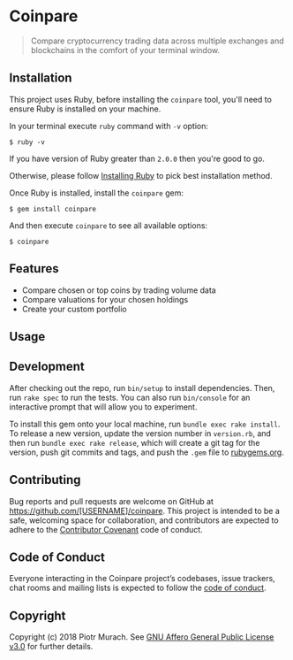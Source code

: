 # Coinpare

> Compare cryptocurrency trading data across multiple exchanges and blockchains in the comfort of your terminal window.

## Installation

This project uses Ruby, before installing the `coinpare` tool, you'll need to ensure Ruby is installed on your machine.

In your terminal execute `ruby` command with `-v` option:

```
$ ruby -v
```

If you have version of Ruby greater than `2.0.0` then you're good to go.

Otherwise, please follow [Installing Ruby](https://www.ruby-lang.org/en/documentation/installation/#apt) to pick best installation method.

Once Ruby is installed, install the `coinpare` gem:

```
$ gem install coinpare
```

And then execute `coinpare` to see all available options:

```
$ coinpare
```

## Features

* Compare chosen or top coins by trading volume data
* Compare valuations for your chosen holdings
* Create your custom portfolio

## Usage


## Development

After checking out the repo, run `bin/setup` to install dependencies. Then, run `rake spec` to run the tests. You can also run `bin/console` for an interactive prompt that will allow you to experiment.

To install this gem onto your local machine, run `bundle exec rake install`. To release a new version, update the version number in `version.rb`, and then run `bundle exec rake release`, which will create a git tag for the version, push git commits and tags, and push the `.gem` file to [rubygems.org](https://rubygems.org).

## Contributing

Bug reports and pull requests are welcome on GitHub at https://github.com/[USERNAME]/coinpare. This project is intended to be a safe, welcoming space for collaboration, and contributors are expected to adhere to the [Contributor Covenant](http://contributor-covenant.org) code of conduct.

## Code of Conduct

Everyone interacting in the Coinpare project’s codebases, issue trackers, chat rooms and mailing lists is expected to follow the [code of conduct](https://github.com/[USERNAME]/coinpare/blob/master/CODE_OF_CONDUCT.md).

## Copyright

Copyright (c) 2018 Piotr Murach. See [GNU Affero General Public License v3.0](LICENSE.txt) for further details.

